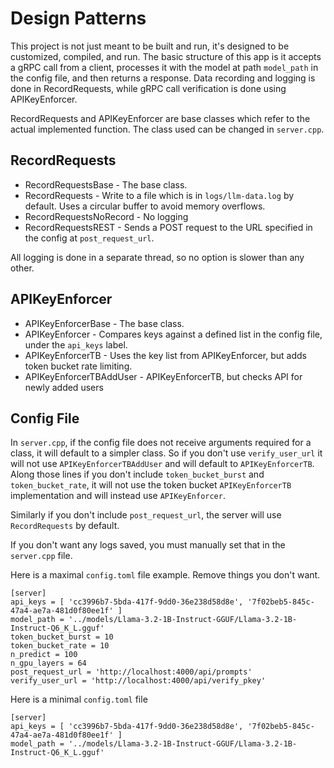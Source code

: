 # Design Patterns

This project is not just meant to be built and run, it's designed to be customized, compiled, and run. The basic structure of this app is it accepts a gRPC call from a client, processes it with the model at path `model_path` in the config file, and then returns a response. Data recording and logging is done in RecordRequests, while gRPC call verification is done using APIKeyEnforcer.

RecordRequests and APIKeyEnforcer are base classes which refer to the actual implemented function. The class used can be changed in `server.cpp`.

## RecordRequests

 - RecordRequestsBase - The base class.
 - RecordRequests - Write to a file which is in `logs/llm-data.log` by default. Uses a circular buffer to avoid memory overflows.
 - RecordRequestsNoRecord - No logging
 - RecordRequestsREST - Sends a POST request to the URL specified in the config at `post_request_url`.

All logging is done in a separate thread, so no option is slower than any other.

## APIKeyEnforcer

 - APIKeyEnforcerBase - The base class.
 - APIKeyEnforcer - Compares keys against a defined list in the config file, under the `api_keys` label.
 - APIKeyEnforcerTB - Uses the key list from APIKeyEnforcer, but adds token bucket rate limiting.
 - APIKeyEnforcerTBAddUser - APIKeyEnforcerTB, but checks API for newly added users

## Config File 

In `server.cpp`, if the config file does not receive arguments required for a class, it will default to a simpler class. So if you don't use `verify_user_url` it will not use `APIKeyEnforcerTBAddUser` and will default to `APIKeyEnforcerTB`. Along those lines if you don't include `token_bucket_burst` and `token_bucket_rate`, it will not use the token bucket `APIKeyEnforcerTB` implementation and will instead use `APIKeyEnforcer`.

Similarly if you don't include `post_request_url`, the server will use `RecordRequests` by default.

If you don't want any logs saved, you must manually set that in the `server.cpp` file.

Here is a maximal `config.toml` file example. Remove things you don't want.

```
[server]
api_keys = [ 'cc3996b7-5bda-417f-9dd0-36e238d58d8e', '7f02beb5-845c-47a4-ae7a-481d0f80ee1f' ]
model_path = '../models/Llama-3.2-1B-Instruct-GGUF/Llama-3.2-1B-Instruct-Q6_K_L.gguf'
token_bucket_burst = 10
token_bucket_rate = 10
n_predict = 100
n_gpu_layers = 64
post_request_url = 'http://localhost:4000/api/prompts'
verify_user_url = 'http://localhost:4000/api/verify_pkey'
```

Here is a minimal `config.toml` file

```
[server]
api_keys = [ 'cc3996b7-5bda-417f-9dd0-36e238d58d8e', '7f02beb5-845c-47a4-ae7a-481d0f80ee1f' ]
model_path = '../models/Llama-3.2-1B-Instruct-GGUF/Llama-3.2-1B-Instruct-Q6_K_L.gguf'
```
